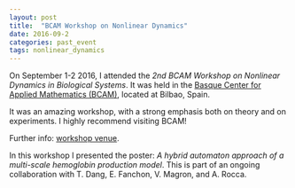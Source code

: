 ```yaml
---
layout: post
title:  "BCAM Workshop on Nonlinear Dynamics"
date: 2016-09-2
categories: past_event
tags: nonlinear_dynamics
---
```


On September 1-2 2016, I attended the *2nd BCAM Workshop on Nonlinear Dynamics in
Biological Systems*. It was held in the [Basque Center for Applied Mathematics (BCAM)](http://www.bcamath.org/es/),
located at Bilbao, Spain.

It was an amazing workshop, with a strong emphasis both on theory and on experiments.
I highly recommend visiting BCAM!

Further info: [workshop venue](http://www.bcamath.org/es/workshops/2ndbs).

In this workshop I presented the poster: *A hybrid automaton approach of a
multi-scale hemoglobin production model*. This is part of an ongoing collaboration
with T. Dang, E. Fanchon, V. Magron, and A. Rocca.
